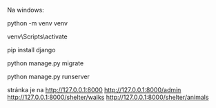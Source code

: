 Na windows:

python -m venv venv 

venv\Scripts\activate

pip install django

python manage.py migrate

python manage.py runserver

stránka je na http://127.0.0.1:8000
http://127.0.0.1:8000/admin
http://127.0.0.1:8000/shelter/walks
http://127.0.0.1:8000/shelter/animals